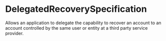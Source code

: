 # DelegatedRecoverySpecification
Allows an application to delegate the capability to recover an account to an account controlled by the same user or entity at a third party service provider.
